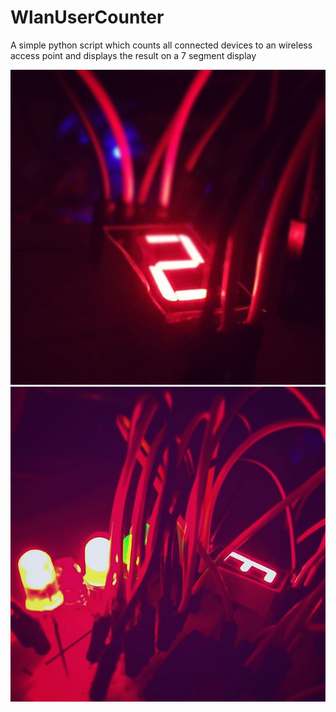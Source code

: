 # WlanUserCounter

A simple python script which counts all connected devices to an wireless access point and displays the result on a 7 segment display

![screenshot](https://raw.githubusercontent.com/KaterFindus/WlanUserCounter/master/15623860_1278965755518840_4792575515355512832_n.jpg)
![screenshot](https://raw.githubusercontent.com/KaterFindus/WlanUserCounter/master/15803353_352523038457441_6563553839037808640_n.jpg)

